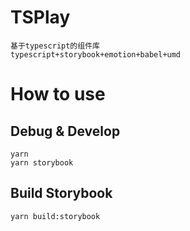 # TSPlay
```text
基于typescript的组件库
typescript+storybook+emotion+babel+umd
```

# How to use
## Debug & Develop
```text
yarn
yarn storybook
```

## Build Storybook
```text
yarn build:storybook
```